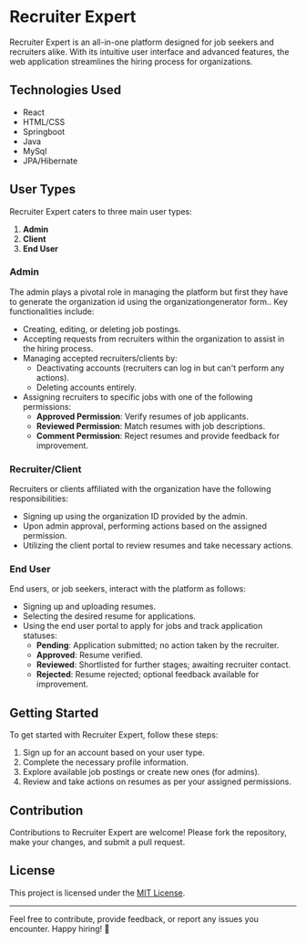 # Recruiter Expert

Recruiter Expert is an all-in-one platform designed for job seekers and recruiters alike. With its intuitive user interface and advanced features, the web application streamlines the hiring process for organizations.

## Technologies Used

- React
- HTML/CSS
- Springboot
- Java
- MySql
- JPA/Hibernate

## User Types

Recruiter Expert caters to three main user types:

1. **Admin**
2. **Client**
3. **End User**

### Admin

The admin plays a pivotal role in managing the platform but first they have to generate the organization id using the organizationgenerator form.. Key functionalities include:

- Creating, editing, or deleting job postings.
- Accepting requests from recruiters within the organization to assist in the hiring process.
- Managing accepted recruiters/clients by:
  - Deactivating accounts (recruiters can log in but can't perform any actions).
  - Deleting accounts entirely.
- Assigning recruiters to specific jobs with one of the following permissions:
  - **Approved Permission**: Verify resumes of job applicants.
  - **Reviewed Permission**: Match resumes with job descriptions.
  - **Comment Permission**: Reject resumes and provide feedback for improvement.

### Recruiter/Client

Recruiters or clients affiliated with the organization have the following responsibilities:

- Signing up using the organization ID provided by the admin.
- Upon admin approval, performing actions based on the assigned permission.
- Utilizing the client portal to review resumes and take necessary actions.

### End User

End users, or job seekers, interact with the platform as follows:

- Signing up and uploading resumes.
- Selecting the desired resume for applications.
- Using the end user portal to apply for jobs and track application statuses:
  - **Pending**: Application submitted; no action taken by the recruiter.
  - **Approved**: Resume verified.
  - **Reviewed**: Shortlisted for further stages; awaiting recruiter contact.
  - **Rejected**: Resume rejected; optional feedback available for improvement.

## Getting Started

To get started with Recruiter Expert, follow these steps:

1. Sign up for an account based on your user type.
2. Complete the necessary profile information.
3. Explore available job postings or create new ones (for admins).
4. Review and take actions on resumes as per your assigned permissions.

## Contribution

Contributions to Recruiter Expert are welcome! Please fork the repository, make your changes, and submit a pull request.

## License

This project is licensed under the [MIT License](LICENSE).

---

Feel free to contribute, provide feedback, or report any issues you encounter. Happy hiring! 🚀
